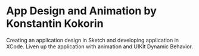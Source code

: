 # App Design and Animation by Konstantin Kokorin
Creating an application design in Sketch and developing application in XCode. 
Liven up the application with animation and UIKIt Dynamic Behavior.
